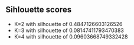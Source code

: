 ## Sihlouette scores

- K=2 with silhouette of 0.4847126603126526
- K=3 with silhouette of 0.08147411793470383
- K=4 with silhouette of 0.09603668749332428


